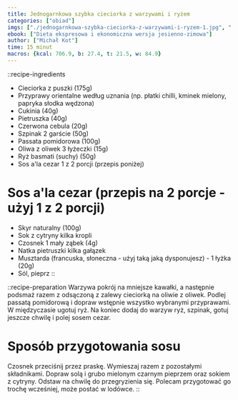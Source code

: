 ```yaml
---
title: Jednogarnkowa szybka cieciorka z warzywami i ryżem
categories: ["obiad"]
imgs: ["./jednogarnkowa-szybka-cieciorka-z-warzywami-i-ryzem-1.jpg", "./jednogarnkowa-szybka-cieciorka-z-warzywami-i-ryzem-2.jpg"]
ebook: ["Dieta ekspresowa i ekonomiczna wersja jesienno-zimowa"]
author: ["Michał Kot"]
time: 15 minut
macros: {kcal: 706.9, b: 27.4, t: 21.5, w: 84.9}
---
```


::recipe-ingredients
- Cieciorka z puszki (175g)
- Przyprawy orientalne według uznania (np. płatki chilli, kminek mielony, papryka słodka wędzona)
- Cukinia (40g)
- Pietruszka (40g)
- Czerwona cebula (20g)
- Szpinak 2 garście (50g)
- Passata pomidorowa (100g)
- Oliwa z oliwek 3 łyżeczki (15g)
- Ryż basmati (suchy) (50g)
- Sos a'la cezar 1 z 2 porcji (przepis poniżej)

# Sos a'la cezar (przepis na 2 porcje - użyj 1 z 2 porcji)
- Skyr naturalny (100g)
- Sok z cytryny kilka kropli
- Czosnek 1 mały ząbek (4g)
- Natka pietruszki kilka gałązek
- Musztarda (francuska, słoneczna - użyj taką jaką dysponujesz) - 1 łyżka (20g)
- Sól, pieprz
::

::recipe-preparation
Warzywa pokrój na mniejsze kawałki, a następnie podsmaż razem z odsączoną z zalewy cieciorką na oliwie z oliwek. Podlej passatą pomidorową i dopraw wstępnie wszystko wybranymi przyprawami. W międzyczasie ugotuj ryż. Na koniec dodaj do warzyw ryż, szpinak, gotuj jeszcze chwilę i polej sosem cezar.

# Sposób przygotowania sosu
Czosnek przeciśnij przez praskę. Wymieszaj razem z pozostałymi składnikami. Dopraw solą i grubo mielonym czarnym pieprzem oraz sokiem z cytryny. Odstaw na chwilę do przegryzienia się. Polecam przygotować go trochę wcześniej, może postać w lodówce.
::